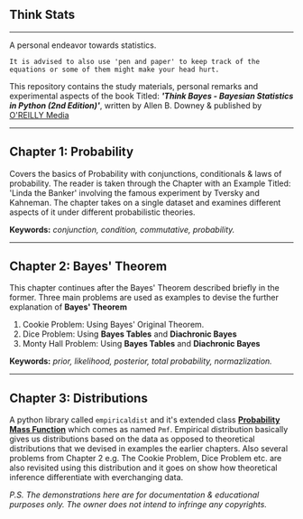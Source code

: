 ## Think Stats 
___
A personal endeavor towards statistics. 

``It is advised to also use 'pen and paper' to keep track of the equations or some of them might make your head hurt.``

This repository contains the study materials, personal remarks and experimental aspects of the book Titled: _**'Think Bayes - Bayesian Statistics in Python (2nd Edition)'**_, written by Allen B. Downey & published by [O'REILLY Media](https://www.oreilly.com/)

___

## Chapter 1: Probability
Covers the basics of Probability with conjunctions, conditionals & laws of probability. The reader is taken through the Chapter with an Example Titled: 'Linda the Banker' involving the famous experiment by Tversky and Kahneman. The chapter takes on a single dataset and examines different aspects of it under different probabilistic theories.

**Keywords:** *conjunction, condition, commutative, probability.*
___

## Chapter 2: Bayes' Theorem
This chapter continues after the Bayes' Theorem described briefly in the former. 
Three main problems are used as examples to devise the further explanation of **Bayes' Theorem**
1. Cookie Problem: Using Bayes' Original Theorem.
2. Dice Problem: Using **Bayes Tables** and **Diachronic Bayes**
3. Monty Hall Problem: Using **Bayes Tables** and **Diachronic Bayes**

**Keywords:** *prior, likelihood, posterior, total probability, normazlization.*
___

## Chapter 3: Distributions
A python library called `empiricaldist` and it's extended class [**Probability Mass Function**](https://en.wikipedia.org/wiki/Probability_mass_function) which comes as named `Pmf`. Empirical distribution basically gives us distributions based on the data as opposed to theoretical distributions that we devised in examples the earlier chapters. Also several problems from Chapter 2 e.g. The Cookie Problem, Dice Problem etc. are also revisited using this distribution and it goes on show how theoretical inference differentiate with everchanging data.

<i> P.S. The demonstrations here are for documentation & educational purposes only. The owner does not intend to infringe any copyrights.</i>

